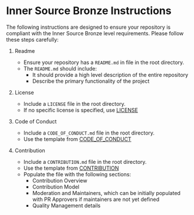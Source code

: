 # Inner Source Bronze Instructions

The following instructions are designed to ensure your repository is compliant with the Inner Source Bronze level requirements. Please follow these steps carefully:

1. Readme
   - Ensure your repository has a `README.md` in file in the root directory.
    - The `README.md` should include:
        - It should provide a high level description of the entire repository
        - Describe the primary functionality of the project

2. License
    - Include a `LICENSE` file in the root directory. 
    - If no specific license is specified, use [LICENSE](/templates/LICENSE)

3. Code of Conduct
    - Include a `CODE_OF_CONDUCT.md` file in the root directory.
    - Use the template from [CODE_OF_CONDUCT](/templates/CODE_OF_CONDUCT.md)

4. Contribution
    - Include a `CONTRIBUTION.md` file in the root directory.
    - Use the template from [CONTRIBUTION](/templates/CONTRIBUTION.md)
    - Populate the file with the following sections:
        - Contribution Overview
        - Contribution Model
        - Moderation and Maintainers, which can be initially populated with PR Approvers if maintainers are not yet defined
        - Quality Management details
